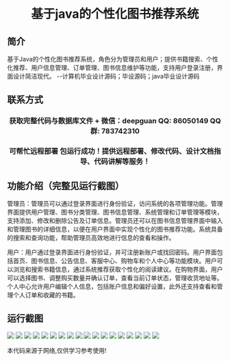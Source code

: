 <p><h1 align="center">基于java的个性化图书推荐系统</h1></p>

## 简介
基于Java的个性化图书推荐系统，角色分为管理员和用户；提供书籍搜索、个性化推荐、用户信息管理、订单管理、图书信息维护等功能，支持用户登录注册，界面设计简洁现代。    --计算机毕业设计源码；毕设源码；java毕业设计源码


## 联系方式
<p><h3 align="center">获取完整代码与数据库文件 + 微信：deepguan QQ: 86050149 QQ群: 783742310</h3></p>
<p><h3 align="center">可帮忙远程部署 包运行成功！提供远程部署、修改代码、设计文档指导、代码讲解等服务！</h3></p>

## 功能介绍（完整见运行截图）
管理员：管理员可以通过登录界面进行身份验证，访问系统的各项管理功能。管理界面提供用户管理、图书分类管理、图书信息管理、系统管理和订单管理等模块，支持添加、修改和删除公告及订单信息。管理员还可以在图书信息管理界面中输入和管理图书的详细信息，以便在用户界面中实现个性化的图书推荐功能。系统具备的搜索和查询功能，帮助管理员高效地进行信息的查看和操作。

用户：用户通过登录界面进行身份验证，并可注册新账户或找回密码。用户界面包括首页、图书信息、公告信息、客服中心、购物车和个人中心等功能模块。用户可以浏览和搜索书籍信息，通过系统推荐获取个性化的阅读建议。在购物界面，用户可以选择图书、调整购买数量并确认订单，查看当前订单状态，管理收货地址等。个人中心允许用户编辑个人信息，包括账户信息和偏好设置，此外还支持查看和管理个人订单和收藏的书籍。


## 运行截图
![](https://bs-1329754181.cos.ap-shanghai.myqcloud.com/spring/PersonalizedBookRecommendationSystem/img/001.jpg)
![](https://bs-1329754181.cos.ap-shanghai.myqcloud.com/spring/PersonalizedBookRecommendationSystem/img/002.jpg)
![](https://bs-1329754181.cos.ap-shanghai.myqcloud.com/spring/PersonalizedBookRecommendationSystem/img/003.jpg)
![](https://bs-1329754181.cos.ap-shanghai.myqcloud.com/spring/PersonalizedBookRecommendationSystem/img/004.jpg)
![](https://bs-1329754181.cos.ap-shanghai.myqcloud.com/spring/PersonalizedBookRecommendationSystem/img/005.jpg)
![](https://bs-1329754181.cos.ap-shanghai.myqcloud.com/spring/PersonalizedBookRecommendationSystem/img/006.jpg)
![](https://bs-1329754181.cos.ap-shanghai.myqcloud.com/spring/PersonalizedBookRecommendationSystem/img/007.jpg)
![](https://bs-1329754181.cos.ap-shanghai.myqcloud.com/spring/PersonalizedBookRecommendationSystem/img/008.jpg)
![](https://bs-1329754181.cos.ap-shanghai.myqcloud.com/spring/PersonalizedBookRecommendationSystem/img/009.jpg)
![](https://bs-1329754181.cos.ap-shanghai.myqcloud.com/spring/PersonalizedBookRecommendationSystem/img/010.jpg)
![](https://bs-1329754181.cos.ap-shanghai.myqcloud.com/spring/PersonalizedBookRecommendationSystem/img/011.jpg)
![](https://bs-1329754181.cos.ap-shanghai.myqcloud.com/spring/PersonalizedBookRecommendationSystem/img/012.jpg)
![](https://bs-1329754181.cos.ap-shanghai.myqcloud.com/spring/PersonalizedBookRecommendationSystem/img/013.jpg)
![](https://bs-1329754181.cos.ap-shanghai.myqcloud.com/spring/PersonalizedBookRecommendationSystem/img/014.jpg)
![](https://bs-1329754181.cos.ap-shanghai.myqcloud.com/spring/PersonalizedBookRecommendationSystem/img/015.jpg)
![](https://bs-1329754181.cos.ap-shanghai.myqcloud.com/spring/PersonalizedBookRecommendationSystem/img/016.jpg)
![](https://bs-1329754181.cos.ap-shanghai.myqcloud.com/spring/PersonalizedBookRecommendationSystem/img/017.jpg)
![](https://bs-1329754181.cos.ap-shanghai.myqcloud.com/spring/PersonalizedBookRecommendationSystem/img/018.jpg)

<p>本代码来源于网络,仅供学习参考使用!</p>
